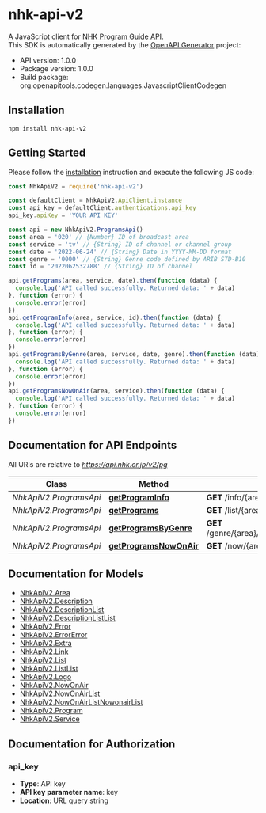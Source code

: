 # nhk-api-v2

A JavaScript client for [NHK Program Guide API](https://api-portal.nhk.or.jp/).  
This SDK is automatically generated by the [OpenAPI Generator](https://openapi-generator.tech) project:

- API version: 1.0.0
- Package version: 1.0.0
- Build package: org.openapitools.codegen.languages.JavascriptClientCodegen

## Installation

```shell
npm install nhk-api-v2
```

## Getting Started

Please follow the [installation](#installation) instruction and execute the following JS code:

```javascript
const NhkApiV2 = require('nhk-api-v2')

const defaultClient = NhkApiV2.ApiClient.instance
const api_key = defaultClient.authentications.api_key
api_key.apiKey = 'YOUR API KEY'

const api = new NhkApiV2.ProgramsApi()
const area = '020' // {Number} ID of broadcast area
const service = 'tv' // {String} ID of channel or channel group
const date = '2022-06-24' // {String} Date in YYYY-MM-DD format
const genre = '0000' // {String} Genre code defined by ARIB STD-B10
const id = '2022062532788' // {String} ID of channel

api.getPrograms(area, service, date).then(function (data) {
  console.log('API called successfully. Returned data: ' + data)
}, function (error) {
  console.error(error)
})
api.getProgramInfo(area, service, id).then(function (data) {
  console.log('API called successfully. Returned data: ' + data)
}, function (error) {
  console.error(error)
})
api.getProgramsByGenre(area, service, date, genre).then(function (data) {
  console.log('API called successfully. Returned data: ' + data)
}, function (error) {
  console.error(error)
})
api.getProgramsNowOnAir(area, service).then(function (data) {
  console.log('API called successfully. Returned data: ' + data)
}, function (error) {
  console.error(error)
})

```

## Documentation for API Endpoints

All URIs are relative to *https://api.nhk.or.jp/v2/pg*

Class | Method | HTTP request | Description
------------ | ------------- | ------------- | -------------
*NhkApiV2.ProgramsApi* | [**getProgramInfo**](docs/ProgramsApi.md#getProgramInfo) | **GET** /info/{area}/{service}/{id}.json | 
*NhkApiV2.ProgramsApi* | [**getPrograms**](docs/ProgramsApi.md#getPrograms) | **GET** /list/{area}/{service}/{date}.json | 
*NhkApiV2.ProgramsApi* | [**getProgramsByGenre**](docs/ProgramsApi.md#getProgramsByGenre) | **GET** /genre/{area}/{service}/{genre}/{date}.json | 
*NhkApiV2.ProgramsApi* | [**getProgramsNowOnAir**](docs/ProgramsApi.md#getProgramsNowOnAir) | **GET** /now/{area}/{service}.json | 


## Documentation for Models

 - [NhkApiV2.Area](docs/Area.md)
 - [NhkApiV2.Description](docs/Description.md)
 - [NhkApiV2.DescriptionList](docs/DescriptionList.md)
 - [NhkApiV2.DescriptionListList](docs/DescriptionListList.md)
 - [NhkApiV2.Error](docs/Error.md)
 - [NhkApiV2.ErrorError](docs/ErrorError.md)
 - [NhkApiV2.Extra](docs/Extra.md)
 - [NhkApiV2.Link](docs/Link.md)
 - [NhkApiV2.List](docs/List.md)
 - [NhkApiV2.ListList](docs/ListList.md)
 - [NhkApiV2.Logo](docs/Logo.md)
 - [NhkApiV2.NowOnAir](docs/NowOnAir.md)
 - [NhkApiV2.NowOnAirList](docs/NowOnAirList.md)
 - [NhkApiV2.NowOnAirListNowonairList](docs/NowOnAirListNowonairList.md)
 - [NhkApiV2.Program](docs/Program.md)
 - [NhkApiV2.Service](docs/Service.md)


## Documentation for Authorization



### api_key


- **Type**: API key
- **API key parameter name**: key
- **Location**: URL query string

